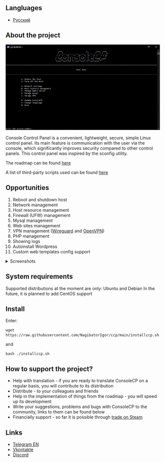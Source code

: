 ## Langluages

- [Русский](https://github.com/NagibatorIgor/ccp/blob/main/ПРОЧИТАЙ.md)

## About the project

![Main menu ConsoleCP](https://raw.githubusercontent.com/NagibatorIgor/ccp/main/screenshots/main_en.png)

Console Control Panel is a convenient, lightweight, secure, simple Linux control panel. Its main feature is communication with the user via the console, which significantly improves security compared to other control panels. This control panel was inspired by the sconfig utility.

The roadmap can be found [here](https://github.com/NagibatorIgor/ccp/blob/main/wiki/en/roadmap.md)

A list of third-party scripts used can be found [here](https://github.com/NagibatorIgor/ccp/blob/main/wiki/en/third_party_repos.md)

## Opportunities

1. Reboot and shutdown host
2. Network management
3. Host resource management
4. Firewall (UFW) management
5. Mysql management
6. Web sites management
7. VPN management ([Wireguard](https://github.com/angristan/wireguard-install) and [OpenVPN](https://github.com/angristan/openvpn-install))
8. PHP management
9. Showing logs
10. Autoinstall Wordpress
11. Custom web templates config support

<details>
  <summary>Screenshots</summary>

![Manage menu Mysql](https://raw.githubusercontent.com/NagibatorIgor/ccp/main/screenshots/mysql_en.png)

![Manage menu Internet](https://raw.githubusercontent.com/NagibatorIgor/ccp/main/screenshots/network_en.png)

![Manage menu host](https://raw.githubusercontent.com/NagibatorIgor/ccp/main/screenshots/resources_en.png)

   </details>

## System requirements

Supported distributions at the moment are only: Ubuntu and Debian
In the future, it is planned to add CentOS support

## Install

Enter:
```
wget https://raw.githubusercontent.com/NagibatorIgor/ccp/main/installccp.sh
```
and
```
bash ./installccp.sh
```

## How to support the project?

+ Help with translation - if you are ready to translate ConsoleCP on a regular basis, you will contribute to its distribution
+ Distribute - to your colleagues and friends
+ Help in the implementation of things from the roadmap - you will speed up its development
+ Write your suggestions, problems and bugs with ConsoleCP to the community, links to them can be found below
+ Financially support - so far it is possible through [trade on Steam](https://steamcommunity.com/tradeoffer/new/?partner=1041043022&token=B7cef1Mr )

## Links

- [Telegram EN](https://t.me/ccplen)
- [Vkontakte](https://vk.com/consolecp)
- [Discord](https://discord.gg/Nc6qDeSb9q)
